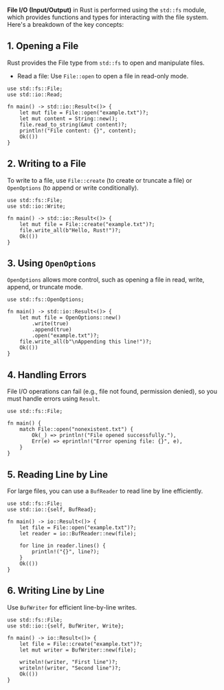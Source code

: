 
**File I/O (Input/Output)** in Rust is performed using the `std::fs` module, 
which provides functions and types for interacting with the file system. Here's a breakdown of the key concepts:

## 1. Opening a File
Rust provides the File type from `std::fs` to open and manipulate files.
- Read a file: Use `File::open` to open a file in read-only mode.
```
use std::fs::File;
use std::io::Read;

fn main() -> std::io::Result<()> {
    let mut file = File::open("example.txt")?;
    let mut content = String::new();
    file.read_to_string(&mut content)?;
    println!("File content: {}", content);
    Ok(())
}
```

## 2. Writing to a File
To write to a file, use `File::create` (to create or truncate a file) or `OpenOptions` (to append or write conditionally).

```
use std::fs::File;
use std::io::Write;

fn main() -> std::io::Result<()> {
    let mut file = File::create("example.txt")?;
    file.write_all(b"Hello, Rust!")?;
    Ok(())
}
```
## 3. Using `OpenOptions`
`OpenOptions` allows more control, such as opening a file in read, write, append, or truncate mode.
```
use std::fs::OpenOptions;

fn main() -> std::io::Result<()> {
    let mut file = OpenOptions::new()
        .write(true)
        .append(true)
        .open("example.txt")?;
    file.write_all(b"\nAppending this line!")?;
    Ok(())
}
```
## 4. Handling Errors
File I/O operations can fail (e.g., file not found, permission denied), so you must handle errors using `Result`.
```
use std::fs::File;

fn main() {
    match File::open("nonexistent.txt") {
        Ok(_) => println!("File opened successfully."),
        Err(e) => eprintln!("Error opening file: {}", e),
    }
}

```
## 5. Reading Line by Line
For large files, you can use a `BufReader` to read line by line efficiently.
```
use std::fs::File;
use std::io::{self, BufRead};

fn main() -> io::Result<()> {
    let file = File::open("example.txt")?;
    let reader = io::BufReader::new(file);

    for line in reader.lines() {
        println!("{}", line?);
    }
    Ok(())
}
```
## 6. Writing Line by Line
Use `BufWriter` for efficient line-by-line writes.
```
use std::fs::File;
use std::io::{self, BufWriter, Write};

fn main() -> io::Result<()> {
    let file = File::create("example.txt")?;
    let mut writer = BufWriter::new(file);

    writeln!(writer, "First line")?;
    writeln!(writer, "Second line")?;
    Ok(())
}
```